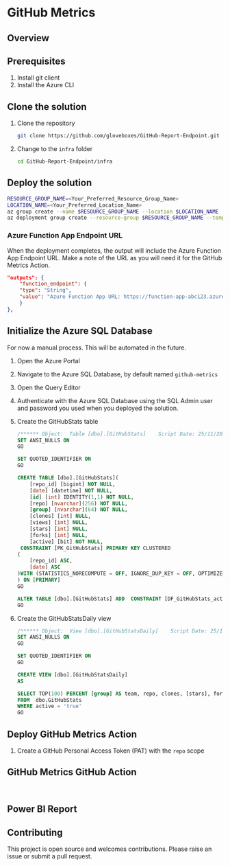 # GitHub Metrics

## Overview

## Prerequisites

1. Install git client
1. Install the Azure CLI

## Clone the solution

1. Clone the repository

    ```bash
    git clone https://github.com/gloveboxes/GitHub-Report-Endpoint.git
    ```

1. Change to the `infra` folder

    ```bash
    cd GitHub-Report-Endpoint/infra
    ```

## Deploy the solution

```bash
RESOURCE_GROUP_NAME=<Your_Preferred_Resource_Group_Name>
LOCATION_NAME=<Your_Preferred_Location_Name>
az group create --name $RESOURCE_GROUP_NAME --location $LOCATION_NAME
az deployment group create --resource-group $RESOURCE_GROUP_NAME --template-file main.bicep
```

### Azure Function App Endpoint URL

When the deployment completes, the output will include the Azure Function App Endpoint URL. Make a note of the URL as you will need it for the GitHub Metrics Action.

```json
"outputs": {
    "function_endpoint": {
    "type": "String",
    "value": "Azure Function App URL: https://function-app-abc123.azurewebsites.net"
    }
},
```

## Initialize the Azure SQL Database

For now a manual process. This will be automated in the future.

1. Open the Azure Portal
1. Navigate to the Azure SQL Database, by default named `github-metrics`
1. Open the Query Editor
1. Authenticate with the Azure SQL Database using the SQL Admin user and password you used when you deployed the solution.
1. Create the GitHubStats table

    ```sql
    /****** Object:  Table [dbo].[GitHubStats]    Script Date: 25/11/2022 2:59:51 PM ******/
    SET ANSI_NULLS ON
    GO

    SET QUOTED_IDENTIFIER ON
    GO

    CREATE TABLE [dbo].[GitHubStats](
        [repo_id] [bigint] NOT NULL,
        [date] [datetime] NOT NULL,
        [id] [int] IDENTITY(1,1) NOT NULL,
        [repo] [nvarchar](256) NOT NULL,
        [group] [nvarchar](64) NOT NULL,
        [clones] [int] NULL,
        [views] [int] NULL,
        [stars] [int] NULL,
        [forks] [int] NULL,
        [active] [bit] NOT NULL,
     CONSTRAINT [PK_GitHubStats] PRIMARY KEY CLUSTERED
    (
        [repo_id] ASC,
        [date] ASC
    )WITH (STATISTICS_NORECOMPUTE = OFF, IGNORE_DUP_KEY = OFF, OPTIMIZE_FOR_SEQUENTIAL_KEY = OFF) ON [PRIMARY]
    ) ON [PRIMARY]
    GO

    ALTER TABLE [dbo].[GitHubStats] ADD  CONSTRAINT [DF_GitHubStats_active]  DEFAULT ('true') FOR [active]
    GO
    ```

1. Create the GitHubStatsDaily view

    ```sql
    /****** Object:  View [dbo].[GitHubStatsDaily]    Script Date: 25/11/2022 3:00:51 PM ******/
    SET ANSI_NULLS ON
    GO

    SET QUOTED_IDENTIFIER ON
    GO

    CREATE VIEW [dbo].[GitHubStatsDaily]
    AS

    SELECT TOP(100) PERCENT [group] AS team, repo, clones, [stars], forks, [views], date, EOMONTH(date) AS month_ending, DATEFROMPARTS(YEAR(date),MONTH(date),1)AS [month]
    FROM  dbo.GitHubStats
    WHERE active = 'true'
    GO
    ```

## Deploy GitHub Metrics Action

1. Create a GitHub Personal Access Token (PAT) with the `repo` scope

## GitHub Metrics GitHub Action

```action


```

## Power BI Report

## Contributing

This project is open source and welcomes contributions. Please raise an issue or submit a pull request.
